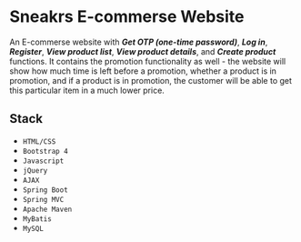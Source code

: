 # Sneakrs E-commerse Website

An E-commerse website with ***Get OTP (one-time password)***, ***Log in***, ***Register***, ***View product list***, ***View product details***, and ***Create product*** functions. It contains the promotion functionality as well - the website will show how much time is left before a promotion, whether a product is in promotion, and if a product is in promotion, the customer will be able to get this particular item in a much lower price.

## Stack
- `HTML/CSS`
- `Bootstrap 4`
- `Javascript`
- `jQuery`
- `AJAX`
- `Spring Boot`
- `Spring MVC`
- `Apache Maven`
- `MyBatis`
- `MySQL`
